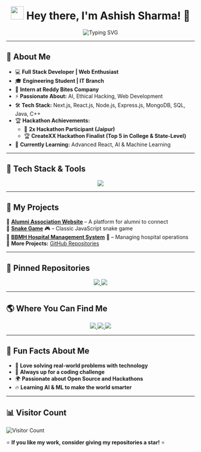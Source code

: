 <h1 align="center">
  <img src="https://media.giphy.com/media/hvRJCLFzcasrR4ia7z/giphy.gif" width="35px"> Hey there, I'm Ashish Sharma! 🚀
</h1>

<p align="center">
  <img src="https://readme-typing-svg.herokuapp.com?font=Fira+Code&duration=2000&pause=1000&color=F7B801&center=true&vCenter=true&width=500&height=50&lines=Full+Stack+Developer;Problem+Solver;Hackathon+Enthusiast;Tech+Explorer;Passionate+about+AI+%26+ML" alt="Typing SVG" />
</p>

---

## 🌟 **About Me**
- 💻 **Full Stack Developer | Web Enthusiast**
- 🎓 **Engineering Student | IT Branch**
- 🚀 **Intern at Reddy Bites Company**
- ⚡ **Passionate About:** AI, Ethical Hacking, Web Development
- 🛠️ **Tech Stack:** Next.js, React.js, Node.js, Express.js, MongoDB, SQL, Java, C++
- 🏆 **Hackathon Achievements:**
  - 🏅 **2x Hackathon Participant (Jaipur)**
  - 🏆 **CreateXX Hackathon Finalist (Top 5 in College & State-Level)**
- 🎯 **Currently Learning:** Advanced React, AI & Machine Learning  

---

## 🚀 **Tech Stack & Tools**
<p align="center">
  <img src="https://skillicons.dev/icons?i=html,css,js,react,nextjs,nodejs,express,mongodb,sql,java,cpp,git,github,vscode,figma" />
</p>

---

## 💼 **My Projects**
🔹 **[Alumni Association Website](https://github.com/ashish1332005/allumni-association)** – A platform for alumni to connect  
🔹 **[Snake Game](https://github.com/ashish1332005/Snake-Game)** 🎮 – Classic JavaScript snake game  
🔹 **[BBMH Hospital Management System](https://github.com/ashish1332005/bbmh-hospital-management)** 🏥 – Managing hospital operations  
🔹 **More Projects:** [GitHub Repositories](https://github.com/ashish1332005?tab=repositories)  

---

## 📌 **Pinned Repositories**
<p align="center">
  <a href="https://github.com/ashish1332005/allumni-association">
    <img src="https://github-readme-stats.vercel.app/api/pin/?username=ashish1332005&repo=allumni-association&theme=radical" />
  </a>
  <a href="https://github.com/ashish1332005/Snake-Game">
    <img src="https://github-readme-stats.vercel.app/api/pin/?username=ashish1332005&repo=Snake-Game&theme=radical" />
  </a>
</p>

---

## 🌎 **Where You Can Find Me**
<p align="center">
  <a href="mailto:ashishsharma01710171@gmail.com">
    <img src="https://img.shields.io/badge/Email-ashishsharma01710171@gmail.com-red?style=for-the-badge&logo=gmail&logoColor=white" />
  </a>
  <a href="[https://www.linkedin.com/in/ashish-sharma](https://www.linkedin.com/in/ashish-sharma-7086b032a/)">
    <img src="https://img.shields.io/badge/LinkedIn-Ashish%20Sharma-blue?style=for-the-badge&logo=linkedin" />
  </a>
  <a href="https://github.com/ashish1332005">
    <img src="https://img.shields.io/badge/GitHub-ashish1332005-black?style=for-the-badge&logo=github" />
  </a>
</p>

---

## 💖 **Fun Facts About Me**
- 🚀 **Love solving real-world problems with technology**
- 🎯 **Always up for a coding challenge**
- 🌍 **Passionate about Open Source and Hackathons**
- 🔥 **Learning AI & ML to make the world smarter**

---

## 📊 **Visitor Count**
![Visitor Count](https://komarev.com/ghpvc/?username=ashish1332005&color=brightgreen)

⭐ **If you like my work, consider giving my repositories a star!** ⭐
